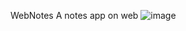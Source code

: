 WebNotes 
A notes app on web
![image](https://user-images.githubusercontent.com/72206831/154112797-94749762-6f85-4937-b377-b8830234dbda.png)
